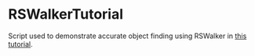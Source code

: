# RSWalkerTutorial
Script used to demonstrate accurate object finding using RSWalker in [this tutorial](https://villavu.com/forum/showthread.php?p=1407008).
